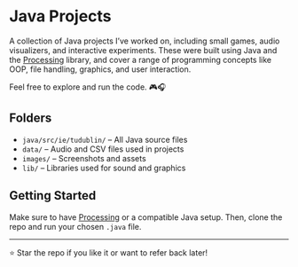 # Java Projects

A collection of Java projects I’ve worked on, including small games, audio visualizers, and interactive experiments. These were built using Java and the [Processing](https://processing.org/) library, and cover a range of programming concepts like OOP, file handling, graphics, and user interaction.

Feel free to explore and run the code. 🎮🎧

## Folders
- `java/src/ie/tudublin/` – All Java source files
- `data/` – Audio and CSV files used in projects
- `images/` – Screenshots and assets
- `lib/` – Libraries used for sound and graphics

## Getting Started
Make sure to have [Processing](https://processing.org/download/) or a compatible Java setup. Then, clone the repo and run your chosen `.java` file.

---

⭐ Star the repo if you like it or want to refer back later!
